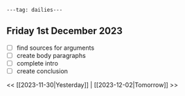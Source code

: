 ```
---tag: dailies---
```

## Friday 1st December 2023

- [ ] find sources for arguments
- [ ] create body paragraphs
- [ ] complete intro
- [ ] create conclusion

<< [[2023-11-30|Yesterday]] | [[2023-12-02|Tomorrow]] >>




